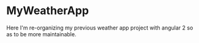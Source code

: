 # MyWeatherApp

Here I'm re-organizing my previous weather app project with angular 2 so as to be more maintainable.
